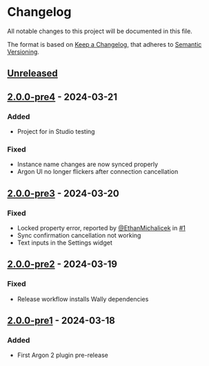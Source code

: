# Changelog

All notable changes to this project will be documented in this file.

The format is based on [Keep a Changelog](https://keepachangelog.com/en/1.1.0/), that adheres to [Semantic Versioning](https://semver.org/spec/v2.0.0.html).

## [Unreleased]

## [2.0.0-pre4] - 2024-03-21

### Added

-   Project for in Studio testing

### Fixed

-   Instance name changes are now synced properly
-   Argon UI no longer flickers after connection cancellation

## [2.0.0-pre3] - 2024-03-20

### Fixed

-   Locked property error, reported by [@EthanMichalicek](https://github.com/EthanMichalicek) in [#1](https://github.com/argon-rbx/argon-roblox/issues/1)
-   Sync confirmation cancellation not working
-   Text inputs in the Settings widget

## [2.0.0-pre2] - 2024-03-19

### Fixed

-   Release workflow installs Wally dependencies

## [2.0.0-pre1] - 2024-03-18

### Added

-   First Argon 2 plugin pre-release

[Unreleased]: https://github.com/argon-rbx/argon-roblox/compare/2.0.0-pre4...HEAD

[2.0.0-pre4]: https://github.com/argon-rbx/argon-roblox/compare/2.0.0-pre3...2.0.0-pre4

[2.0.0-pre3]: https://github.com/argon-rbx/argon-roblox/compare/2.0.0-pre2...2.0.0-pre3

[2.0.0-pre2]: https://github.com/argon-rbx/argon-roblox/compare/2.0.0-pre1...2.0.0-pre2

[2.0.0-pre1]: https://github.com/argon-rbx/argon-roblox/compare/8d4d16c128b3400be5ec789bc2f10130e31182b7...2.0.0-pre1
